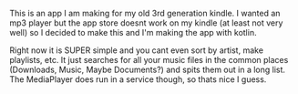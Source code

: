This is an app I am making for my old 3rd generation kindle. I wanted an mp3 player but the app store doesnt work on my kindle (at least not very well) so I decided to make this and I'm making the app with kotlin.

Right now it is SUPER simple and you cant even sort by artist, make playlists, etc. It just searches for all your music files in the common places (Downloads, Music, Maybe Documents?) and spits them out in a long list. The MediaPlayer does run in a service though, so thats nice I guess.